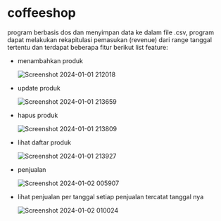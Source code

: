 # coffeeshop
program berbasis dos dan menyimpan data ke dalam file .csv,
program dapat melakukan rekapitulasi pemasukan (revenue) dari range tanggal tertentu dan terdapat beberapa fitur berikut
list feature:

- menambahkan produk

  ![Screenshot 2024-01-01 212018](https://github.com/AdiMaulana/coffeeshop/assets/30741182/cf07eb63-94cb-4beb-b701-d9150a3a70e4)

- update produk
  
  ![Screenshot 2024-01-01 213659](https://github.com/AdiMaulana/coffeeshop/assets/30741182/7c5bfeaa-9c2f-42b2-b9b6-6df6666b4ca5)

- hapus produk 

  ![Screenshot 2024-01-01 213809](https://github.com/AdiMaulana/coffeeshop/assets/30741182/24942309-c806-4e90-a4bc-7c90e0e004c4)
  
- lihat daftar produk

  ![Screenshot 2024-01-01 213927](https://github.com/AdiMaulana/coffeeshop/assets/30741182/7cf1a3fc-b881-44e8-a98a-09e5a9beb72e)

- penjualan

  ![Screenshot 2024-01-02 005907](https://github.com/AdiMaulana/coffeeshop/assets/30741182/f6626516-1c62-4e46-a874-181829af540c)

- lihat penjualan per tanggal
setiap penjualan tercatat tanggal nya


  ![Screenshot 2024-01-02 010024](https://github.com/AdiMaulana/coffeeshop/assets/30741182/11d12b21-47a8-4d30-bdc2-c281894b4249)




